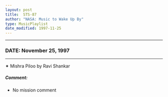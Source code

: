 ```yaml
---
layout: post
title:  STS-87
author: "NASA: Music to Wake Up By"
type: MusicPlaylist
date_modified: 1997-11-25
---
```


----
### DATE: November 25, 1997
----
✦ Mishra Piloo by Ravi Shankar

##### Comment:
* No mission comment
